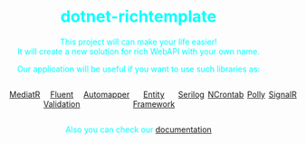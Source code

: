 <div style="color: aqua; text-align: center">
    <h1>dotnet-richtemplate</h1>
<p>This project will can make your life easier! <br>It will create a new solution for rich WebAPI with your own name.</p>
<p>Our application will be useful if you want to use such libraries as:</p>
    <div style="display: inline-block;">
        <ul style="display: flex; list-style: none;">
            <li><a href="https://www.nuget.org/packages/MediatR">MediatR</a></li>
            <li style="margin-left: 6px"><a href="https://docs.fluentvalidation.net/en/latest/">Fluent Validation</a></li>
            <li style="margin-left: 6px"><a href="https://automapper.org">Automapper</a></li>
            <li style="margin-left: 6px"><a href="https://learn.microsoft.com/ru-ru/ef/core/">Entity Framework</a></li>
            <li style="margin-left: 6px"><a href="https://serilog.net">Serilog</a></li>
            <li style="margin-left: 6px"><a href="https://www.nuget.org/packages/NCrontab">NCrontab</a></li>
            <li style="margin-left: 6px"><a href="https://www.nuget.org/packages/Polly">Polly</a></li>
            <li style="margin-left: 6px"><a href="https://www.nuget.org/packages/Microsoft.AspNetCore.SignalR.Common">SignalR</a></li>
        </ul>
    </div>
    <p>Also you can check our <a href="https://github.com/mrlldd/template-dotnet-richwebapi/wiki">documentation</a></p>
</div>
